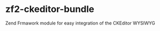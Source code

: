 zf2-ckeditor-bundle
===================

Zend Frmawork module for easy integration of the CKEditor WYSIWYG